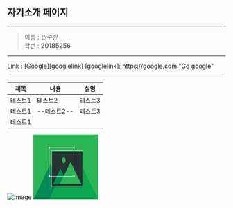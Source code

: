 ## 자기소개 페이지
***
> 이름 : *안수한*   
> 학번 : **20185256**
***
Link : [Google][googlelink]
[googlelink]: https://google.com "Go google"
***

|제목|내용|설명|
|-------|---|---|
|테스트1|테스트2|테스트3|
|테스트1|--테스트2--|테스트3|
|테스트1|||


![image](https://user-images.githubusercontent.com/82632315/118763477-e7f1b900-b8b2-11eb-84ed-69aecf68345c.png)
<img src = 다운로드.png height = 150 width = 150>
